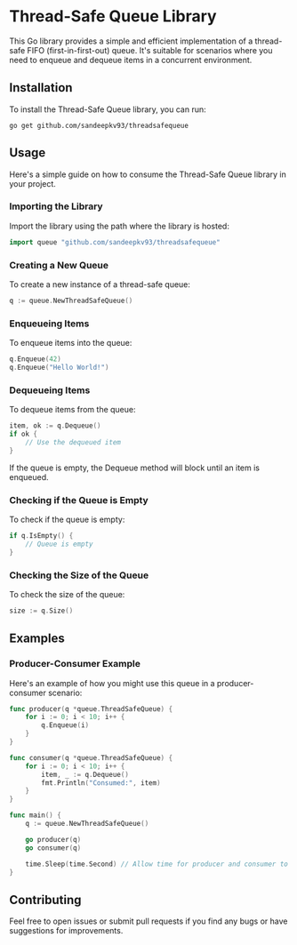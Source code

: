 # Thread-Safe Queue Library

This Go library provides a simple and efficient implementation of a thread-safe FIFO (first-in-first-out) queue. It's suitable for scenarios where you need to enqueue and dequeue items in a concurrent environment.

## Installation

To install the Thread-Safe Queue library, you can run:

```shell
go get github.com/sandeepkv93/threadsafequeue
```

## Usage

Here's a simple guide on how to consume the Thread-Safe Queue library in your project.

### Importing the Library

Import the library using the path where the library is hosted:

```go
import queue "github.com/sandeepkv93/threadsafequeue"
```

### Creating a New Queue

To create a new instance of a thread-safe queue:

```go
q := queue.NewThreadSafeQueue()
```

### Enqueueing Items

To enqueue items into the queue:

```go
q.Enqueue(42)
q.Enqueue("Hello World!")
```

### Dequeueing Items

To dequeue items from the queue:

```go
item, ok := q.Dequeue()
if ok {
    // Use the dequeued item
}
```

If the queue is empty, the Dequeue method will block until an item is enqueued.

### Checking if the Queue is Empty

To check if the queue is empty:

```go
if q.IsEmpty() {
    // Queue is empty
}
```

### Checking the Size of the Queue

To check the size of the queue:

```go
size := q.Size()
```

## Examples

### Producer-Consumer Example

Here's an example of how you might use this queue in a producer-consumer scenario:

```go
func producer(q *queue.ThreadSafeQueue) {
	for i := 0; i < 10; i++ {
		q.Enqueue(i)
	}
}

func consumer(q *queue.ThreadSafeQueue) {
	for i := 0; i < 10; i++ {
		item, _ := q.Dequeue()
		fmt.Println("Consumed:", item)
	}
}

func main() {
	q := queue.NewThreadSafeQueue()

	go producer(q)
	go consumer(q)

	time.Sleep(time.Second) // Allow time for producer and consumer to complete
}
```

## Contributing

Feel free to open issues or submit pull requests if you find any bugs or have suggestions for improvements.
